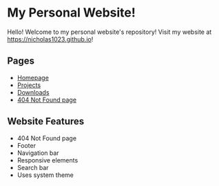 # My Personal Website!
Hello! Welcome to my personal website's repository!
Visit my website at <a href="https://nicholas1023.github.io">https://nicholas1023.github.io</a>!

## Pages
- <a href="https://nicholas1023.github.io">Homepage</a>
- <a href="https://nicholas1023.github.io/projects.html">Projects</a>
- <a href="https://nicholas1023.github.io/projects.html">Downloads</a>
- <a href="https://nicholas1023.github.io/404.html">404 Not Found page</a>

## Website Features
- 404 Not Found page
- Footer
- Navigation bar
- Responsive elements
- Search bar
- Uses system theme
